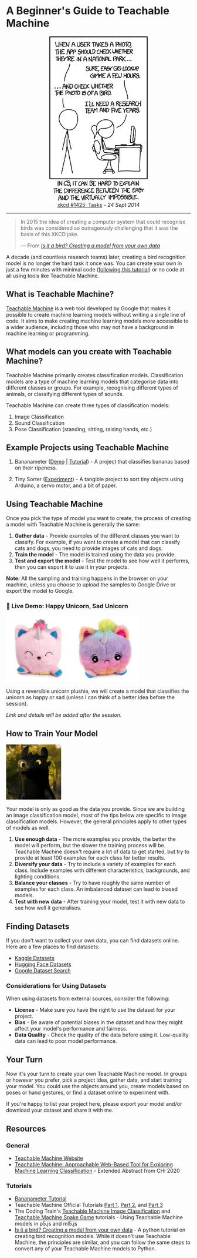 # A Beginner's Guide to Teachable Machine

<figure>
  <img src="../media/Tasks.png" alt="xkcd comic #1425: Tasks" height="450" style="display: block; margin: 0 auto;">
  <figcaption style="text-align: center;"><a href="https://xkcd.com/1425/">xkcd #1425: Tasks</a> - <i>24 Sept 2014</i></figcaption>
</figure>
<hr>

> In 2015 the idea of creating a computer system that could recognise birds was considered so outrageously challenging that it was the basis of this XKCD joke.
>
> ― From <cite>[Is it a bird? Creating a model from your own data](https://www.kaggle.com/code/jhoward/is-it-a-bird-creating-a-model-from-your-own-data)</cite>

A decade (and countless research teams) later, creating a bird recognition model is no longer the hard task it once was. You can create your own in just a few minutes with minimal code ([following this tutorial](https://www.kaggle.com/code/jhoward/is-it-a-bird-creating-a-model-from-your-own-data)) or no code at all using tools like Teachable Machine.



## What is Teachable Machine?
[Teachable Machine](https://teachablemachine.withgoogle.com/) is a web tool developed by Google that makes it possible to create machine learning models without writing a single line of code. It aims to make creating machine learning models more accessible to a wider audience, including those who may not have a background in machine learning or programming.


## What models can you create with Teachable Machine?
Teachable Machine primarily creates classification models. Classification models are a type of machine learning models that categorise data into different classes or groups. For example, recognising different types of animals, or classifying different types of sounds.

Teachable Machine can create three types of classification models:
1. Image Classification
2. Sound Classification
3. Pose Classification (standing, sitting, raising hands, etc.)

## Example Projects using Teachable Machine
1. Bananameter ([Demo](https://tm-image-demo.glitch.me/) | [Tutorial](https://medium.com/@warronbebster/teachable-machine-tutorial-bananameter-4bfffa765866)) - A project that classifies bananas based on their ripeness.


2. Tiny Sorter ([Experiment](https://experiments.withgoogle.com/tiny-sorter/view/)) - A tangible project to sort tiny objects using Arduino, a servo motor, and a bit of paper.


## Using Teachable Machine
Once you pick the type of model you want to create, the process of creating a model with Teachable Machine is generally the same:
1. **Gather data** - Provide examples of the different classes you want to classify. For example, if you want to create a model that can classify cats and dogs, you need to provide images of cats and dogs.
2. **Train the model** - The model is trained using the data you provide.
3. **Test and export the model** - Test the model to see how well it performs, then you can export it to use it in your projects.

**Note:** All the sampling and training happens in the browser on your machine, unless you choose to upload the samples to Google Drive or export the model to Google.

### 🦄 Live Demo: Happy Unicorn, Sad Unicorn
<img src="../media/unicorn_plush.jpg" height="180" alt="Reversible Unicorn">

Using a reversible unicorn plushie, we will create a model that classifies the unicorn as happy or sad (unless I can think of a better idea before the session).

*Link and details will be added after the session.*


## How to Train Your Model

<img src="../media/toothless.gif" width="150" alt="toothless gif">

Your model is only as good as the data you provide. Since we are building an image classification model, most of the tips below are specific to image classification models. However, the general principles apply to other types of models as well.

1. **Use enough data** - The more examples you provide, the better the model will perform, but the slower the training process will be. Teachable Machine doesn't require a lot of data to get started, but try to provide at least 100 examples for each class for better results.
2. **Diversify your data** - Try to include a variety of examples for each class. Include examples with different characteristics, backgrounds, and lighting conditions.
3. **Balance your classes** - Try to have roughly the same number of examples for each class. An imbalanced dataset can lead to biased models.
4. **Test with new data** - After training your model, test it with new data to see how well it generalises.

## Finding Datasets
If you don't want to collect your own data, you can find datasets online. Here are a few places to find datasets:
- [Kaggle Datasets](https://www.kaggle.com/datasets)
- [Hugging Face Datasets](https://huggingface.co/datasets)
- [Google Dataset Search](https://datasetsearch.research.google.com/)

### Considerations for Using Datasets
When using datasets from external sources, consider the following:
- **License** - Make sure you have the right to use the dataset for your project.
- **Bias** - Be aware of potential biases in the dataset and how they might affect your model's performance and fairness.
- **Data Quality** - Check the quality of the data before using it. Low-quality data can lead to poor model performance.

## Your Turn
Now it's your turn to create your own Teachable Machine model. In groups or however you prefer, pick a project idea, gather data, and start training your model. You could use the objects around you, create models based on poses or hand gestures, or find a dataset online to experiment with.

If you're happy to list your project here, please export your model and/or download your dataset and share it with me.

## Resources
### General
- [Teachable Machine Website](https://teachablemachine.withgoogle.com/)
- [Teachable Machine: Approachable Web-Based Tool for Exploring Machine Learning Classification](https://dl.acm.org/doi/10.1145/3334480.3382839) - Extended Abstract from CHI 2020

### Tutorials
- [Bananameter Tutorial](https://medium.com/@warronbebster/teachable-machine-tutorial-bananameter-4bfffa765866)
- Teachable Machine Official Tutorials [Part 1](https://www.youtube.com/watch?v=DFBbSTvtpy4), [Part 2](https://www.youtube.com/watch?v=CO67EQ0ZWgA), and [Part 3](https://www.youtube.com/watch?v=n-zeeRLBgd0)
- The Coding Train's [Teachable Machine Image Classification](https://www.youtube.com/watch?v=kwcillcWOg0) and [Teachable Machine Snake Game](https://www.youtube.com/watch?v=UPgxnGC8oBU) tutorials - Using Teachable Machine models in p5.js and ml5.js
- [Is it a bird? Creating a model from your own data](https://www.kaggle.com/code/jhoward/is-it-a-bird-creating-a-model-from-your-own-data) - A python tutorial on creating bird recognition models. While it doesn't use Teachable Machine, the principles are similar, and you can follow the same steps to convert any of your Teachable Machine models to Python.
